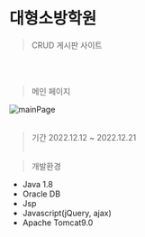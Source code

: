 # 대형소방학원
> CRUD 게시판 사이트

<br><br>

> 메인 페이지

![mainPage](https://user-images.githubusercontent.com/114133335/224035100-6a8cb2c9-18cd-4ae7-98dc-010a701c5b7b.jpg)
<br><br>

> 기간
> 2022.12.12 ~ 2022.12.21
<br><br>

> 개발환경
* Java 1.8
* Oracle DB
* Jsp
* Javascript(jQuery, ajax)
* Apache Tomcat9.0
<br><br>


